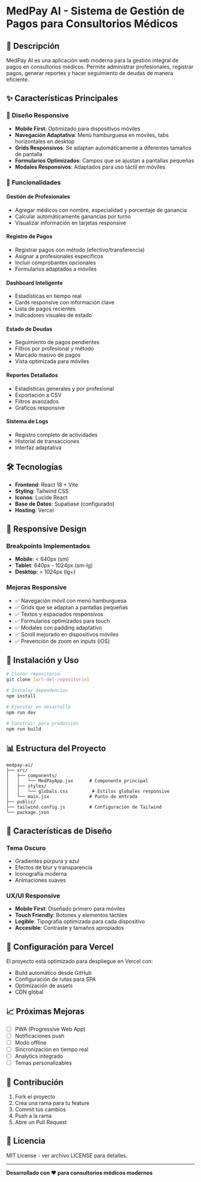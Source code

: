 # MedPay AI - Sistema de Gestión de Pagos para Consultorios Médicos

## 🏥 Descripción

MedPay AI es una aplicación web moderna para la gestión integral de pagos en consultorios médicos. Permite administrar profesionales, registrar pagos, generar reportes y hacer seguimiento de deudas de manera eficiente.

## ✨ Características Principales

### 📱 **Diseño Responsive**
- **Mobile First**: Optimizado para dispositivos móviles
- **Navegación Adaptativa**: Menú hamburguesa en móviles, tabs horizontales en desktop
- **Grids Responsivos**: Se adaptan automáticamente a diferentes tamaños de pantalla
- **Formularios Optimizados**: Campos que se ajustan a pantallas pequeñas
- **Modales Responsivos**: Adaptados para uso táctil en móviles

### 🎯 **Funcionalidades**

#### Gestión de Profesionales
- Agregar médicos con nombre, especialidad y porcentaje de ganancia
- Calcular automáticamente ganancias por turno
- Visualizar información en tarjetas responsive

#### Registro de Pagos
- Registrar pagos con método (efectivo/transferencia)
- Asignar a profesionales específicos
- Incluir comprobantes opcionales
- Formularios adaptados a móviles

#### Dashboard Inteligente
- Estadísticas en tiempo real
- Cards responsive con información clave
- Lista de pagos recientes
- Indicadores visuales de estado

#### Estado de Deudas
- Seguimiento de pagos pendientes
- Filtros por profesional y método
- Marcado masivo de pagos
- Vista optimizada para móviles

#### Reportes Detallados
- Estadísticas generales y por profesional
- Exportación a CSV
- Filtros avanzados
- Gráficos responsive

#### Sistema de Logs
- Registro completo de actividades
- Historial de transacciones
- Interfaz adaptativa

## 🛠️ Tecnologías

- **Frontend**: React 18 + Vite
- **Styling**: Tailwind CSS
- **Iconos**: Lucide React
- **Base de Datos**: Supabase (configurado)
- **Hosting**: Vercel

## 📱 Responsive Design

### Breakpoints Implementados
- **Mobile**: < 640px (sm)
- **Tablet**: 640px - 1024px (sm-lg)
- **Desktop**: > 1024px (lg+)

### Mejoras Responsive
- ✅ Navegación móvil con menú hamburguesa
- ✅ Grids que se adaptan a pantallas pequeñas
- ✅ Textos y espaciados responsivos
- ✅ Formularios optimizados para touch
- ✅ Modales con padding adaptativo
- ✅ Scroll mejorado en dispositivos móviles
- ✅ Prevención de zoom en inputs (iOS)

## 🚀 Instalación y Uso

```bash
# Clonar repositorio
git clone [url-del-repositorio]

# Instalar dependencias
npm install

# Ejecutar en desarrollo
npm run dev

# Construir para producción
npm run build
```

## 📊 Estructura del Proyecto

```
medpay-ai/
├── src/
│   ├── components/
│   │   └── MedPayApp.jsx      # Componente principal
│   ├── styles/
│   │   └── globals.css         # Estilos globales responsive
│   └── main.jsx               # Punto de entrada
├── public/
├── tailwind.config.js         # Configuración de Tailwind
└── package.json
```

## 🎨 Características de Diseño

### Tema Oscuro
- Gradientes púrpura y azul
- Efectos de blur y transparencia
- Iconografía moderna
- Animaciones suaves

### UX/UI Responsive
- **Mobile First**: Diseñado primero para móviles
- **Touch Friendly**: Botones y elementos táctiles
- **Legible**: Tipografía optimizada para cada dispositivo
- **Accesible**: Contraste y tamaños apropiados

## 🔧 Configuración para Vercel

El proyecto está optimizado para despliegue en Vercel con:

- Build automático desde GitHub
- Configuración de rutas para SPA
- Optimización de assets
- CDN global

## 📈 Próximas Mejoras

- [ ] PWA (Progressive Web App)
- [ ] Notificaciones push
- [ ] Modo offline
- [ ] Sincronización en tiempo real
- [ ] Analytics integrado
- [ ] Temas personalizables

## 🤝 Contribución

1. Fork el proyecto
2. Crea una rama para tu feature
3. Commit tus cambios
4. Push a la rama
5. Abre un Pull Request

## 📄 Licencia

MIT License - ver archivo LICENSE para detalles.

---

**Desarrollado con ❤️ para consultorios médicos modernos**